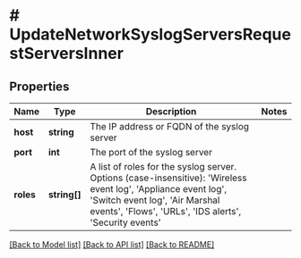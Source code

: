 # # UpdateNetworkSyslogServersRequestServersInner

## Properties

Name | Type | Description | Notes
------------ | ------------- | ------------- | -------------
**host** | **string** | The IP address or FQDN of the syslog server |
**port** | **int** | The port of the syslog server |
**roles** | **string[]** | A list of roles for the syslog server. Options (case-insensitive): &#39;Wireless event log&#39;, &#39;Appliance event log&#39;, &#39;Switch event log&#39;, &#39;Air Marshal events&#39;, &#39;Flows&#39;, &#39;URLs&#39;, &#39;IDS alerts&#39;, &#39;Security events&#39; |

[[Back to Model list]](../../README.md#models) [[Back to API list]](../../README.md#endpoints) [[Back to README]](../../README.md)
